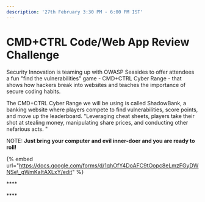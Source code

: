 ```yaml
---
description: '27th February 3:30 PM - 6:00 PM IST'
---
```


# CMD+CTRL Code/Web App Review Challenge

Security Innovation is teaming up with OWASP Seasides to offer attendees a fun "find the vulnerabilities" game - CMD+CTRL Cyber Range - that shows how hackers break into websites and teaches the importance of secure coding habits.

The CMD+CTRL Cyber Range we will be using is called ShadowBank, a banking website where players compete to find vulnerabilities, score points, and move up the leaderboard. "Leveraging cheat sheets, players take their shot at stealing money, manipulating share prices, and conducting other nefarious acts. "

NOTE: **Just bring your computer and evil inner-doer and you are ready to roll!**

{% embed url="https://docs.google.com/forms/d/1qhOfY4DoAFC9tOopc8eLmzFGyDWNSe\_gWmKaItAXLxY/edit" %}

\*\*\*\*

\*\*\*\*

